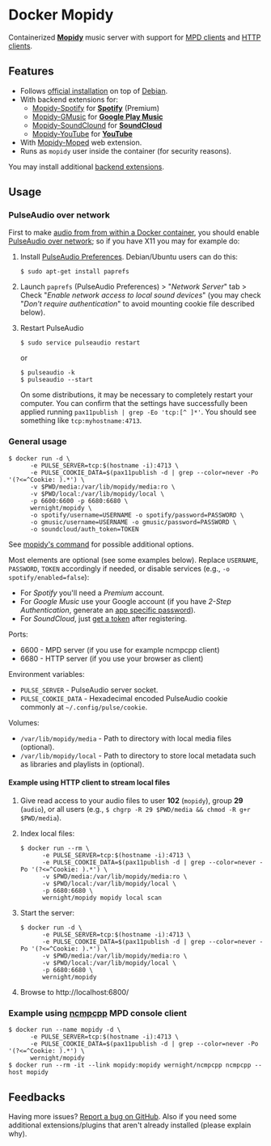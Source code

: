 Docker Mopidy
=============

Containerized [**Mopidy**](https://www.mopidy.com/) music server with support for [MPD clients](https://docs.mopidy.com/en/latest/clients/mpd/) and [HTTP clients](https://docs.mopidy.com/en/latest/ext/web/#ext-web).


Features
--------

  * Follows [official installation](https://docs.mopidy.com/en/latest/installation/debian/) on top of [Debian](https://registry.hub.docker.com/_/debian/).
  * With backend extensions for:
      * [Mopidy-Spotify](https://docs.mopidy.com/en/latest/ext/backends/#mopidy-spotify) for **[Spotify](https://www.spotify.com/us/)** (Premium)
      * [Mopidy-GMusic](https://docs.mopidy.com/en/latest/ext/backends/#mopidy-gmusic) for **[Google Play Music](https://play.google.com/music/listen)**
      * [Mopidy-SoundClound](https://docs.mopidy.com/en/latest/ext/backends/#mopidy-soundcloud) for **[SoundCloud](https://soundcloud.com/stream)**
      * [Mopidy-YouTube](https://docs.mopidy.com/en/latest/ext/backends/#mopidy-youtube) for **[YouTube](https://www.youtube.com)**
  * With [Mopidy-Moped](https://docs.mopidy.com/en/latest/ext/web/#mopidy-moped) web extension.
  * Runs as `mopidy` user inside the container (for security reasons).

You may install additional [backend extensions](https://docs.mopidy.com/en/latest/ext/backends/).


Usage
-----

### PulseAudio over network

First to make [audio from from within a Docker container](http://stackoverflow.com/q/28985714/167897), you should enable [PulseAudio over network](https://wiki.freedesktop.org/www/Software/PulseAudio/Documentation/User/Network/); so if you have X11 you may for example do:

 1. Install [PulseAudio Preferences](http://freedesktop.org/software/pulseaudio/paprefs/). Debian/Ubuntu users can do this:

        $ sudo apt-get install paprefs

 2. Launch `paprefs` (PulseAudio Preferences) > "*Network Server*" tab > Check "*Enable network access to local sound devices*" (you may check "*Don't require authentication*" to avoid mounting cookie file described below).

 3. Restart PulseAudio

        $ sudo service pulseaudio restart

    or

        $ pulseaudio -k
        $ pulseaudio --start

    On some distributions, it may be necessary to completely restart your computer. You can confirm that the settings have successfully been applied running `pax11publish | grep -Eo 'tcp:[^ ]*'`. You should see something like `tcp:myhostname:4713`.

### General usage

    $ docker run -d \
          -e PULSE_SERVER=tcp:$(hostname -i):4713 \
          -e PULSE_COOKIE_DATA=$(pax11publish -d | grep --color=never -Po '(?<=^Cookie: ).*') \
          -v $PWD/media:/var/lib/mopidy/media:ro \
          -v $PWD/local:/var/lib/mopidy/local \
          -p 6600:6600 -p 6680:6680 \
          wernight/mopidy \
          -o spotify/username=USERNAME -o spotify/password=PASSWORD \
          -o gmusic/username=USERNAME -o gmusic/password=PASSWORD \
          -o soundcloud/auth_token=TOKEN

See [mopidy's command](https://docs.mopidy.com/en/latest/command/) for possible additional options.

Most elements are optional (see some examples below). Replace `USERNAME`, `PASSWORD`, `TOKEN` accordingly if needed, or disable services (e.g., `-o spotify/enabled=false`):

  * For *Spotify* you'll need a *Premium* account.
  * For *Google Music* use your Google account (if you have *2-Step Authentication*, generate an [app specific password](https://security.google.com/settings/security/apppasswords)).
  * For *SoundCloud*, just [get a token](https://www.mopidy.com/authenticate/) after registering.

Ports:

  * 6600 - MPD server (if you use for example ncmpcpp client)
  * 6680 - HTTP server (if you use your browser as client)

Environment variables:

  * `PULSE_SERVER` - PulseAudio server socket.
  * `PULSE_COOKIE_DATA` - Hexadecimal encoded PulseAudio cookie commonly at `~/.config/pulse/cookie`.

Volumes:

  * `/var/lib/mopidy/media` - Path to directory with local media files (optional).
  * `/var/lib/mopidy/local` - Path to directory to store local metadata such as libraries and playlists in (optional).

#### Example using HTTP client to stream local files

 1. Give read access to your audio files to user **102** (`mopidy`), group **29** (`audio`), or all users (e.g., `$ chgrp -R 29 $PWD/media && chmod -R g+r $PWD/media`).
 2. Index local files:

        $ docker run --rm \
              -e PULSE_SERVER=tcp:$(hostname -i):4713 \
              -e PULSE_COOKIE_DATA=$(pax11publish -d | grep --color=never -Po '(?<=^Cookie: ).*') \
              -v $PWD/media:/var/lib/mopidy/media:ro \
              -v $PWD/local:/var/lib/mopidy/local \
              -p 6680:6680 \
              wernight/mopidy mopidy local scan

 3. Start the server:

        $ docker run -d \
              -e PULSE_SERVER=tcp:$(hostname -i):4713 \
              -e PULSE_COOKIE_DATA=$(pax11publish -d | grep --color=never -Po '(?<=^Cookie: ).*') \
              -v $PWD/media:/var/lib/mopidy/media:ro \
              -v $PWD/local:/var/lib/mopidy/local \
              -p 6680:6680 \
              wernight/mopidy

 4. Browse to http://localhost:6800/

### Example using [ncmpcpp](https://docs.mopidy.com/en/latest/clients/mpd/#ncmpcpp) MPD console client

    $ docker run --name mopidy -d \
          -e PULSE_SERVER=tcp:$(hostname -i):4713 \
          -e PULSE_COOKIE_DATA=$(pax11publish -d | grep --color=never -Po '(?<=^Cookie: ).*') \
          wernight/mopidy
    $ docker run --rm -it --link mopidy:mopidy wernight/ncmpcpp ncmpcpp --host mopidy


Feedbacks
---------

Having more issues? [Report a bug on GitHub](https://github.com/wernight/docker-mopidy/issues). Also if you need some additional extensions/plugins that aren't already installed (please explain why).
